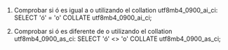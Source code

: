 1. Comprobar si ó es igual a o utilizando el collation utf8mb4_0900_ai_ci:
SELECT 'ó' = 'o' COLLATE utf8mb4_0900_ai_ci;

2. Comprobar si ó es diferente de o utilizando el collation utf8mb4_0900_as_ci:
SELECT 'ó' <> 'o' COLLATE utf8mb4_0900_as_ci;